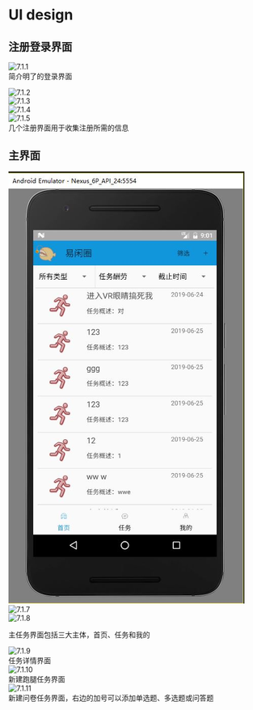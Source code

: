 <h1>UI design</h1>

<h2>注册登录界面</h2>

![7.1.1](img/7.1.1.JPG)<br>
简介明了的登录界面

![7.1.2](img/7.1.2.JPG)<br>
![7.1.3](img/7.1.3.JPG)<br>
![7.1.4](img/7.1.4.JPG)<br>
![7.1.5](img/7.1.5.JPG)<br>
几个注册界面用于收集注册所需的信息

<h2>主界面</h2>

![7.1.6](img/7.1.6_v2.JPG)<br>
![7.1.7](img/7.1.7.JPG)<br>
![7.1.8](img/7.1.8.JPG)<br>

主任务界面包括三大主体，首页、任务和我的

![7.1.9](img/7.1.9.JPG)<br>
任务详情界面<br>
![7.1.10](img/7.1.10.JPG)<br>
新建跑腿任务界面<br>
![7.1.11](img/7.1.11.JPG)<br>
新建问卷任务界面，右边的加号可以添加单选题、多选题或问答题
